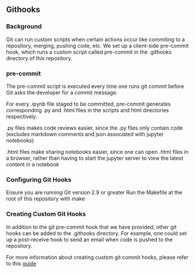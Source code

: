 ## Githooks

### Background

Git can run custom scripts when certain actions occur like commiting to a repository, merging, pushing code, etc. We set up a client-side pre-commit hook, which runs a custom script called pre-commit in the .githooks directory of this repository.

### pre-commit

The pre-commit script is executed every time one runs git commit before Git asks the developer for a commit message.

For every .ipynb file staged to be committed, pre-commit generates corresponding .py and .html files in the scripts and html directories respectively.

.py files makes code reviews easier, since the .py files only contain code (excludes markdown comments and json associated with jupyter notebooks)

.html files make sharing notebooks easier, since one can open .html files in a browser, rather than having to start the jupyter server to view the latest content in a notebook

### Configuring Git Hooks

Ensure you are running Git version 2.9 or greater
Run the Makefile at the root of this repository with make

### Creating Custom Git Hooks

In addition to the git pre-commit hook that we have provided, other git hooks can be added to the .githooks directory. For example, one could set up a post-receive hook to send an email  when code is pushed to the repository.

For more information about creating custom git commit hooks, please refer to this [guide](https://git-scm.com/book/en/v2/Customizing-Git-Git-Hooks)
